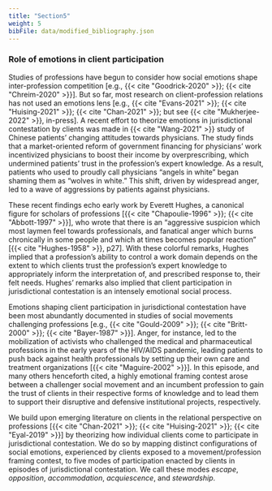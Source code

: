 ```yaml
---
title: "Section5"
weight: 5
bibFile: data/modified_bibliography.json
---
```


### Role of emotions in client participation

Studies of professions have begun to consider how social emotions shape inter-profession competition [e.g., {{< cite "Goodrick-2020" >}}; {{< cite "Chreim-2020" >}}]. But so far, most research on client-profession relations has not used an emotions lens [e.g., {{< cite "Evans-2021" >}}; {{< cite "Huising-2021" >}}; {{< cite "Chan-2021" >}}; but see {{< cite "Mukherjee-2022" >}}, in-press]. A recent effort to theorize emotions in jurisdictional contestation by clients was made in {{< cite "Wang-2021" >}} study of Chinese patients’ changing attitudes towards physicians. The study finds that a market-oriented reform of government financing for physicians’ work incentivized physicians to boost their income by overprescribing, which undermined patients’ trust in the profession’s expert knowledge. As a result, patients who used to proudly call physicians “angels in white” began shaming them as “wolves in white.” This shift, driven by widespread anger, led to a wave of aggressions by patients against physicians.

These recent findings echo early work by Everett Hughes, a canonical figure for scholars of professions [{{< cite "Chapoulie-1996" >}}; {{< cite "Abbott-1997" >}}], who wrote that there is an “aggressive suspicion which most laymen feel towards professionals, and fanatical anger which burns chronically in some people and which at times becomes popular reaction” [{{< cite "Hughes-1958" >}}, p27]. With these colorful remarks, Hughes implied that a profession’s ability to control a work domain depends on the extent to which clients trust the profession’s expert knowledge to appropriately inform the interpretation of, and prescribed response to, their felt needs. Hughes’ remarks also implied that client participation in jurisdictional contestation is an intensely emotional social process.

Emotions shaping client participation in jurisdictional contestation have been most abundantly documented in studies of social movements challenging professions [e.g., {{< cite "Gould-2009" >}}; {{< cite "Britt-2000" >}}; {{< cite "Bayer-1987" >}}]. Anger, for instance, led to the mobilization of activists who challenged the medical and pharmaceutical professions in the early years of the HIV/AIDS pandemic, leading patients to push back against health professionals by setting up their own care and treatment organizations [{{< cite "Maguire-2002" >}}]. In this episode, and many others henceforth cited, a highly emotional framing contest arose between a challenger social movement and an incumbent profession to gain the trust of clients in their respective forms of knowledge and to lead them to support their disruptive and defensive institutional projects, respectively.

We build upon emerging literature on clients in the relational perspective on professions [{{< cite "Chan-2021" >}}; {{< cite "Huising-2021" >}}; {{< cite "Eyal-2019" >}}] by theorizing how individual clients come to participate in jurisdictional contestation. We do so by mapping distinct configurations of social emotions, experienced by clients exposed to a movement/profession framing contest, to five modes of participation enacted by clients in episodes of jurisdictional contestation. We call these modes _escape_, _opposition_, _accommodation_, _acquiescence_, and _stewardship_.
